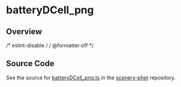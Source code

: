# batteryDCell_png

## Overview

/* eslint-disable */
/* @formatter:off */



## Source Code

See the source for [batteryDCell_png.ts](https://github.com/phetsims/scenery-phet/blob/main/images/batteryDCell_png.ts) in the [scenery-phet](https://github.com/phetsims/scenery-phet) repository.

